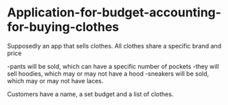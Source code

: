 # Application-for-budget-accounting-for-buying-clothes

Supposedly an app that sells clothes. All clothes share a specific brand and price

-pants will be sold, which can have a specific number of pockets
-they will sell hoodies, which may or may not have a hood
-sneakers will be sold, which may or may not have laces.

Customers have a name, a set budget and a list of clothes. 

